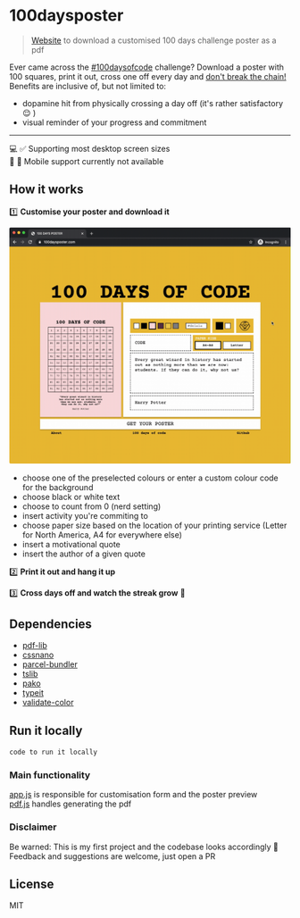 # 100daysposter

> [Website](https://100daysposter.com/) to download a customised 100 days challenge poster as a pdf

Ever came across the [#100daysofcode](https://twitter.com/search?q=%23100daysofcode) challenge? Download a poster with 100 squares, print it out, cross one off every day and [don't break the chain!](https://blog.doist.com/dont-break-the-chain/) Benefits are inclusive of, but not limited to: 

- dopamine hit from physically crossing a day off (it's rather satisfactory 😌 )
- visual reminder of your progress and commitment

* * *

💻 ✅ Supporting most desktop screen sizes  
📱 🚫 Mobile support currently not available

## How it works
1️⃣ **Customise your poster and download it**

![](demo.gif) 

* choose one of the preselected colours or enter a custom colour code for the background
* choose black or white text
* choose to count from 0 (nerd setting)
* insert activity you're commiting to
* choose paper size based on the location of your printing service (Letter for North America, A4 for everywhere else)
* insert a motivational quote
* insert the author of a given quote 

2️⃣ **Print it out and hang it up**

3️⃣ **Cross days off and watch the streak grow** 💪
## Dependencies
* [pdf-lib](https://github.com/Hopding/pdf-lib)
* [cssnano](https://github.com/cssnano/cssnano)
* [parcel-bundler](https://github.com/parcel-bundler/parcel)
* [tslib](https://github.com/Microsoft/tslib)
* [pako](https://github.com/nodeca/pako)
* [typeit](https://github.com/alexmacarthur/typeit)
* [validate-color](https://github.com/dreamyguy/validate-color)

## Run it locally
``` js
code to run it locally
```
### Main functionality
[app.js](https://github.com/stefaniesatna/poster-site/blob/master/src/js/app.js) is responsible for customisation form and the poster preview   
[pdf.js](https://github.com/stefaniesatna/poster-site/blob/master/src/js/pdf.js) handles generating the pdf

### Disclaimer
Be warned: This is my first project and the codebase looks accordingly 😬 Feedback and suggestions are welcome, just open a PR  
## License
MIT


